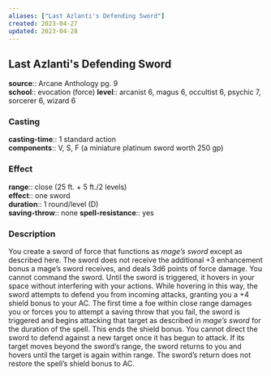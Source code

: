 ```yaml
---
aliases: ["Last Azlanti's Defending Sword"]
created: 2023-04-27
updated: 2023-04-28
---
```


## Last Azlanti's Defending Sword

**source**:: Arcane Anthology pg. 9  
**school**:: evocation (force)
**level**:: arcanist 6, magus 6, occultist 6, psychic 7, sorcerer 6, wizard 6

### Casting

**casting-time**:: 1 standard action  
**components**:: V, S, F (a miniature platinum sword worth 250 gp)

### Effect

**range**:: close (25 ft. + 5 ft./2 levels)  
**effect**:: one sword  
**duration**:: 1 round/level (D)  
**saving-throw**:: none
**spell-resistance**:: yes

### Description

You create a sword of force that functions as *mage’s sword* except as described here. The sword does not receive the additional +3 enhancement bonus a mage’s sword receives, and deals 3d6 points of force damage. You cannot command the sword. Until the sword is triggered, it hovers in your space without interfering with your actions. While hovering in this way, the sword attempts to defend you from incoming attacks, granting you a +4 shield bonus to your AC. The first time a foe within close range damages you or forces you to attempt a saving throw that you fail, the sword is triggered and begins attacking that target as described in *mage’s sword* for the duration of the spell. This ends the shield bonus. You cannot direct the sword to defend against a new target once it has begun to attack. If its target moves beyond the sword’s range, the sword returns to you and hovers until the target is again within range. The sword’s return does not restore the spell’s shield bonus to AC.

